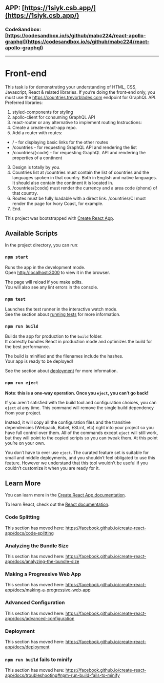 ## APP: [https://1siyk.csb.app/](https://1siyk.csb.app/)  

### CodeSandbox: [https://codesandbox.io/s/github/mabc224/react-apollo-graphql](https://codesandbox.io/s/github/mabc224/react-apollo-graphql)

----------------------------------------

# Front-end
This task is for demonstrating your understanding of HTML, CSS, Javascript, React & related libraries.
If you’re doing the front-end only, you must use the https://countries.trevorblades.com endpoint for GraphQL API.
Preferred libraries:
 1. styled-components for styling
 2. apollo-client for consuming GraphQL API
 3. react-router or any alternative to implement routing
Instructions:
1. Create a create-react-app repo.
2. Add a router with routes:
 - / - for displaying basic links for the other routes
 - /countries - for requesting GraphQL API and rendering the list
 - /countries/(:code) - for requesting GraphQL API and rendering the properties of a continent
3. Design is totally by you.
4. Countries list at /countries must contain the list of countries and the languages spoken in that country. Both in English and native languages. It should also contain the continent it is located in.
5. /countries/(:code) must render the currency and a area code (phone) of that country.
6. Routes must be fully loadable with a direct link. /countries/CI must render the page for Ivory Coast, for example.
7. End.



This project was bootstrapped with [Create React App](https://github.com/facebook/create-react-app).

## Available Scripts

In the project directory, you can run:

### `npm start`

Runs the app in the development mode.<br>
Open [http://localhost:3000](http://localhost:3000) to view it in the browser.

The page will reload if you make edits.<br>
You will also see any lint errors in the console.

### `npm test`

Launches the test runner in the interactive watch mode.<br>
See the section about [running tests](https://facebook.github.io/create-react-app/docs/running-tests) for more information.

### `npm run build`

Builds the app for production to the `build` folder.<br>
It correctly bundles React in production mode and optimizes the build for the best performance.

The build is minified and the filenames include the hashes.<br>
Your app is ready to be deployed!

See the section about [deployment](https://facebook.github.io/create-react-app/docs/deployment) for more information.

### `npm run eject`

**Note: this is a one-way operation. Once you `eject`, you can’t go back!**

If you aren’t satisfied with the build tool and configuration choices, you can `eject` at any time. This command will remove the single build dependency from your project.

Instead, it will copy all the configuration files and the transitive dependencies (Webpack, Babel, ESLint, etc) right into your project so you have full control over them. All of the commands except `eject` will still work, but they will point to the copied scripts so you can tweak them. At this point you’re on your own.

You don’t have to ever use `eject`. The curated feature set is suitable for small and middle deployments, and you shouldn’t feel obligated to use this feature. However we understand that this tool wouldn’t be useful if you couldn’t customize it when you are ready for it.

## Learn More

You can learn more in the [Create React App documentation](https://facebook.github.io/create-react-app/docs/getting-started).

To learn React, check out the [React documentation](https://reactjs.org/).

### Code Splitting

This section has moved here: https://facebook.github.io/create-react-app/docs/code-splitting

### Analyzing the Bundle Size

This section has moved here: https://facebook.github.io/create-react-app/docs/analyzing-the-bundle-size

### Making a Progressive Web App

This section has moved here: https://facebook.github.io/create-react-app/docs/making-a-progressive-web-app

### Advanced Configuration

This section has moved here: https://facebook.github.io/create-react-app/docs/advanced-configuration

### Deployment

This section has moved here: https://facebook.github.io/create-react-app/docs/deployment

### `npm run build` fails to minify

This section has moved here: https://facebook.github.io/create-react-app/docs/troubleshooting#npm-run-build-fails-to-minify
